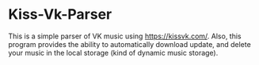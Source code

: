 # Kiss-Vk-Parser
 This is a simple parser of VK music using https://kissvk.com/. Also, this program provides the ability to automatically download update, and delete your music in the local storage (kind of dynamic music storage). 
